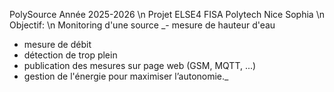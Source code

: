 PolySource
Année 2025-2026
\n Projet ELSE4 FISA Polytech Nice Sophia
\n Objectif:
\n Monitoring d'une source 
\_- mesure de hauteur d'eau
- mesure de débit
- détection de trop plein
- publication des mesures sur page web (GSM, MQTT, ...)
- gestion de l'énergie pour maximiser l’autonomie._


